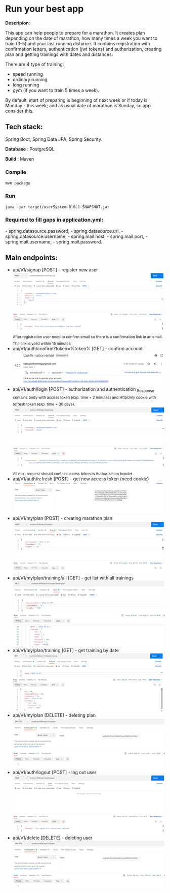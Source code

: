 # Run your best app
**Descripion**:

This app can help people to prepare for a marathon. It creates plan depending on the date of marathon, how many times a week you want to train (3-5) and your last running distance.
It contains registration with confirmation letters, authentication (jwt tokens) and authorization, creating plan and getting trainings with dates and distances.

There are 4 type of training:
- speed running
- ordinary running
- long running
- gym (if you want to train 5 times a week).


By default, start of preparing is beginning of next week or if today is Monday - this week; and as usual date of marathon is Sunday, so app consider this.


## Tech stack:

Spring Boot, Spring Data JPA, Spring Security.

**Database** : PostgreSQL

**Build** : Maven

<h3> Compile </h3>

```
mvn package
```

<h3> Run </h3>

```
java -jar target/userSystem-0.0.1-SNAPSHOT.jar
```
<h3>Required to fill gaps in application.yml: </h3>
- spring.datasource.password,
- spring.datasource.url,
- spring.datasource.username,
- spring.mail.host,
- spring.mail.port,
- spring.mail.username,
- spring.mail.password.

## Main endpoints:

- api/v1/signup [POST] - register new user
  ![signup.png](images/signup.png)
  <sub> After registration user need to confirm email so there is a confirmation link in an email. The link is valid within 15 minutes </sub>
- api/v1/auth/confirm?token=%token% [GET] - confirm account
  ![confiration.png](images/confiration.png)
- api/v1/auth/login [POST] - authorization and authentication
  <sub> Response contains body with access token (exp. time = 2 minutes) and HttpOnly cookie with refresh token (exp. time = 30 days).   </sub>
  ![login.png](images/login.png)
  <sub> All next request should contain access token in Authorization header </sub>
- api/v1/auth/refresh [POST] - get new access token (need cookie)
  ![auth_header.png](images/auth_header.png)
- api/v1/my/plan [POST] - creating marathon plan
  ![creating_plan.png](images/creating_plan.png)
- api/v1/my/plan/training/all [GET] - get list with all trainings
  ![all_training.png](images/all_training.png)
- api/v1/my/plan/training [GET] - get training by date
  ![training_by_date.png](images/training_by_date.png)
- api/v1/my/plan [DELETE] - deleting plan
  ![deleting_plan.png](images/deleting_plan.png)
- api/v1/auth/logout [POST] - log out user
  ![logout.png](images/logout.png)
- api/v1/delete [DELETE] - deleting user
  ![deleting_user.png](images/deleting_user.png)